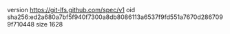 version https://git-lfs.github.com/spec/v1
oid sha256:ed2a680a7bf5f940f7300a8db8086113a6537f9fd551a7670d2867099f710448
size 1628
